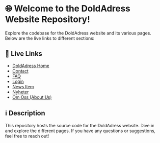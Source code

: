 # 🌐 Welcome to the DoldAdress Website Repository!

Explore the codebase for the DoldAdress website and its various pages. Below are the live links to different sections:

## 🌟 Live Links

- [DoldAdress Home](https://dold-adress.vercel.app/)
- [Contact](https://dold-adress.vercel.app/contact.html)
- [FAQ](https://dold-adress.vercel.app/faq.html)
- [Login](https://dold-adress.vercel.app/login.html)
- [News Item](https://dold-adress.vercel.app/news-item.html)
- [Nyheter](https://dold-adress.vercel.app/nyheter.html)
- [Om Oss (About Us)](https://dold-adress.vercel.app/om-oss.html)

## ℹ️ Description

This repository hosts the source code for the DoldAdress website. Dive in and explore the different pages. If you have any questions or suggestions, feel free to reach out!
